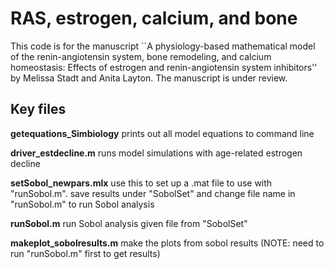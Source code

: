 # RAS, estrogen, calcium, and bone
This code is for the manuscript ``A physiology-based mathematical model of the renin-angiotensin system, bone remodeling, and calcium homeostasis: Effects of estrogen and renin-angiotensin system inhibitors''
by Melissa Stadt and Anita Layton. The manuscript is under review.


## Key files
**getequations_Simbiology** prints out all model equations to command line

**driver_estdecline.m** runs model simulations with age-related estrogen decline

**setSobol_newpars.mlx** use this to set up a .mat file to use with "runSobol.m". save results under "SobolSet" and change file name in "runSobol.m" to run Sobol analysis

**runSobol.m** run Sobol analysis given file from "SobolSet"

**makeplot_sobolresults.m** make the plots from sobol results (NOTE: need to run "runSobol.m" first to get results)

